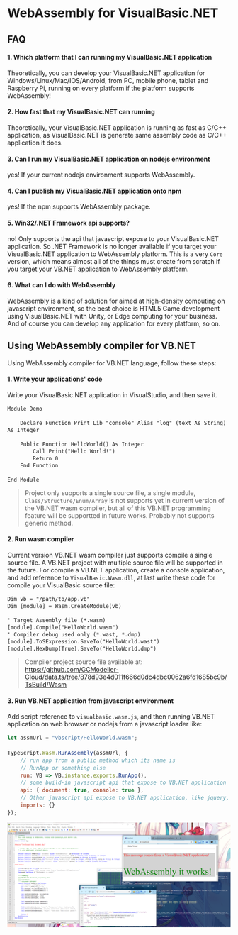 # WebAssembly for VisualBasic.NET

## FAQ

#### 1. Which platform that I can running my VisualBasic.NET application

Theoretically, you can develop your VisualBasic.NET application for Windows/Linux/Mac/IOS/Android, from PC, mobile phone, tablet and Raspberry Pi, running on every platform if the platform supports WebAssembly!

#### 2. How fast that my VisualBasic.NET can running

Theoretically, your VisualBasic.NET application is running as fast as C/C++ application, as VisualBasic.NET is generate same assembly code as C/C++ application it does.

#### 3. Can I run my VisualBasic.NET application on nodejs environment

yes! If your current nodejs environment supports WebAssembly.

#### 4. Can I publish my VisualBasic.NET application onto npm

yes! If the npm supports WebAssembly package.

#### 5. Win32/.NET Framework api supports?

no! Only supports the api that javascript expose to your VisualBasic.NET application. So .NET Framework is no longer available if you target your VisualBasic.NET application to WebAssembly platform. This is a very ``Core`` version, which means almost all of the things must create from scratch if you target your VB.NET application to WebAssembly platform.

#### 6. What can I do with WebAssembly

WebAssembly is a kind of solution for aimed at high-density computing on javascript environment, so the best choice is HTML5 Game development using VisualBasic.NET with Unity, or Edge computing for your business. And of course you can develop any application for every platform, so on.

## Using WebAssembly compiler for VB.NET

Using WebAssembly compiler for VB.NET language, follow these steps:

#### 1. Write your applications' code

Write your VisualBasic.NET application in VisualStudio, and then save it.

```vbnet
Module Demo

    Declare Function Print Lib "console" Alias "log" (text As String) As Integer

    Public Function HelloWorld() As Integer 
        Call Print("Hello World!")
        Return 0
    End Function

End Module
```

> Project only supports a single source file, a single module, ``Class/Structure/Enum/Array`` is not supports yet in current version of the VB.NET wasm compiler, but all of this VB.NET programming feature will be supportted in future works. Probably not supports generic method.

#### 2. Run wasm compiler

Current version VB.NET wasm compiler just supports compile a single source file. A VB.NET project with multiple source file will be supported in the future. For compile a VB.NET application, create a console application, and add reference to ``VisualBasic.Wasm.dll``, at last write these code for compile your VisualBasic source file:

```vbnet
Dim vb = "/path/to/app.vb"
Dim [module] = Wasm.CreateModule(vb)

' Target Assembly file (*.wasm)
[module].Compile("HelloWorld.wasm")
' Compiler debug used only (*.wast, *.dmp)
[module].ToSExpression.SaveTo("HelloWorld.wast")
[module].HexDump(True).SaveTo("HelloWorld.dmp")
```

> Compiler project source file available at: https://github.com/GCModeller-Cloud/data.ts/tree/878d93e4d011f666d0dc4dbc0062a6fd1685bc9b/TsBuild/Wasm

#### 3. Run VB.NET application from javascript environment

Add script reference to ``visualbasic.wasm.js``, and then running VB.NET application on web browser or nodejs from a javascript loader like:

```javascript
let assmUrl = "vbscript/HelloWorld.wasm";

TypeScript.Wasm.RunAssembly(assmUrl, {
    // run app from a public method which its name is
    // RunApp or something else
    run: VB => VB.instance.exports.RunApp(),
    // some build-in javascript api that expose to VB.NET application
    api: { document: true, console: true },
    // Other javascript api expose to VB.NET application, like jquery, bootstrap, etc
    imports: {}
});
```

![](hello_world.png)